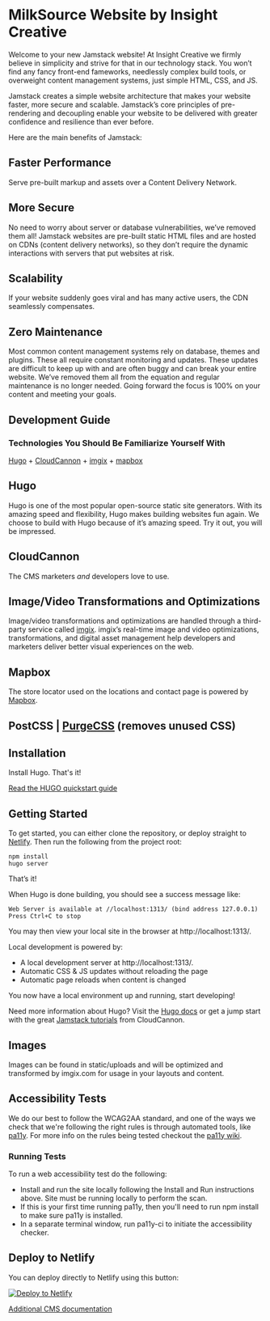 # MilkSource Website by Insight Creative

Welcome to your new Jamstack website! At Insight Creative we firmly believe in simplicity and strive for that in our technology stack. You won’t find any fancy front-end fameworks, needlessly complex build tools, or overweight content management systems, just simple HTML, CSS, and JS.

Jamstack creates a simple website architecture that makes your website faster, more secure and scalable. Jamstack’s core principles of pre-rendering and decoupling enable your website to be delivered with greater confidence and resilience than ever before.

Here are the main benefits of Jamstack:

## Faster Performance
Serve pre-built markup and assets over a Content Delivery Network.

## More Secure
No need to worry about server or database vulnerabilities, we’ve removed them all! Jamstack websites are pre-built static HTML files and are hosted on CDNs (content delivery networks), so they don’t require the dynamic interactions with servers that put websites at risk.

## Scalability
If your website suddenly goes viral and has many active users, the CDN seamlessly compensates.

## Zero Maintenance
Most common content management systems rely on database, themes and plugins. These all require constant monitoring and updates. These updates are difficult to keep up with and are often buggy and can break your entire website. We’ve removed them all from the equation and regular maintenance is no longer needed. Going forward the focus is 100% on your content and meeting your goals. 

## Development Guide

### Technologies You Should Be Familiarize Yourself With

[Hugo](https://gohugo.io/) + [CloudCannon](https://cloudcannon.com/) + [imgix](https://imgix.com/) + [mapbox](https://www.mapbox.com/)

## Hugo 
Hugo is one of the most popular open-source static site generators. With its amazing speed and flexibility, Hugo makes building websites fun again. We choose to build with Hugo because of it’s amazing speed. Try it out, you will be impressed.

## CloudCannon 
The CMS marketers *and* developers love to use.

## Image/Video Transformations and Optimizations
Image/video transformations and optimizations are handled through a third-party service called [imgix](https://imgix.com/). imgix’s real-time image and video optimizations, transformations, and digital asset management help developers and marketers deliver better visual experiences on the web.

## Mapbox

The store locator used on the locations and contact page is powered by [Mapbox](https://www.mapbox.com/).

## PostCSS | [PurgeCSS](https://purgecss.com/) (removes unused CSS)

## Installation
Install Hugo. That's it!

[Read the HUGO quickstart guide](https://gohugo.io/getting-started/quick-start/)

## Getting Started

To get started, you can either clone the repository, or deploy straight to [Netlify](#deploy-to-netlify). Then run the following from the project root:

```
npm install
hugo server

```

That’s it! 

When Hugo is done building, you should see a success message like:

```
Web Server is available at //localhost:1313/ (bind address 127.0.0.1)
Press Ctrl+C to stop
```

You may then view your local site in the browser at http://localhost:1313/.

Local development is powered by:

* A local development server at http://localhost:1313/.
* Automatic CSS & JS updates without reloading the page
* Automatic page reloads when content is changed

You now have a local environment up and running, start developing!

Need more information about Hugo? Visit the [Hugo docs](https://gohugo.io/documentation/) or get a jump start with the great [Jamstack tutorials](https://cloudcannon.com/community/learn/) from CloudCannon.

## Images
Images can be found in static/uploads and will be optimized and transformed by imgix.com for usage in your layouts and content.

## Accessibility Tests
We do our best to follow the WCAG2AA standard, and one of the ways we check that we're following the right rules is through automated tools, like [pa11y](https://github.com/pa11y/pa11y/). For more info on the rules being tested checkout the [pa11y wiki](https://github.com/pa11y/pa11y/wiki/HTML-CodeSniffer-Rules).

### Running Tests
To run a web accessibility test do the following:

* Install and run the site locally following the Install and Run instructions above. Site must be running locally to perform the scan.
* If this is your first time running pa11y, then you'll need to run npm install to make sure pa11y is installed.
* In a separate terminal window, run pa11y-ci to initiate the accessibility checker.

## Deploy to Netlify

You can deploy directly to Netlify using this button:

[![Deploy to Netlify](https://www.netlify.com/img/deploy/button.svg)](https://app.netlify.com/start/deploy?repository=https://github.com/insight-creative/Quintessence)

[Additional CMS documentation](https://client-training.insightcreative.info/stadium-bike/)
